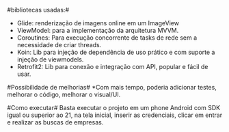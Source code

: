 #bibliotecas usadas:#
* Glide: renderização de imagens online em um ImageView
* ViewModel: para a implementação da arquitetura MVVM.
* Coroutines: Para execução concorrente de tasks de rede sem a necessidade de criar threads.
* Koin: Lib para injeção de dependência de uso prático e com suporte a injeção de viewmodels.
* Retrofit2: Lib para conexão e integração com API, popular e fácil de usar.

#Possibilidade de melhorias#
*Com mais tempo, poderia adicionar testes, melhorar o código, melhorar o visual/UI.

#Como executar#
Basta executar o projeto em um phone Android com SDK igual ou superior ao 21, na tela inicial, inserir as credenciais, clicar em entrar e realizar as buscas de empresas.
